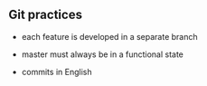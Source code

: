 ## Git practices

* each feature is developed in a separate branch

* master must always be in a functional state

* commits in English
